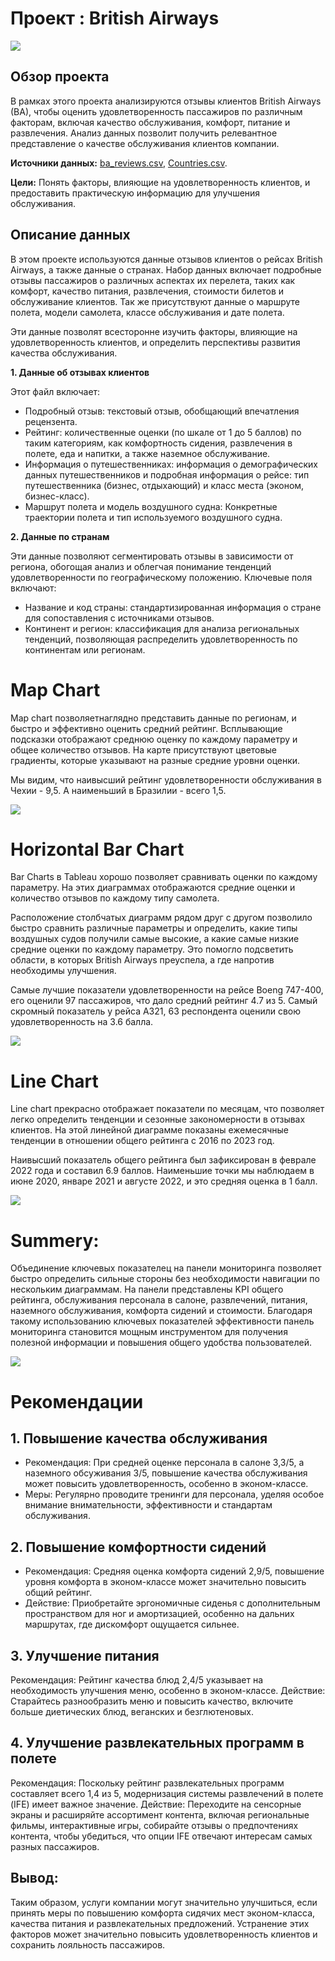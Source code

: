 # Проект : British Airways 

![](Main_dashboard.png)

## Обзор проекта

В рамках этого проекта анализируются отзывы клиентов British Airways (BA), чтобы оценить удовлетворенность пассажиров по различным факторам, включая качество обслуживания, комфорт, питание и развлечения. Анализ данных позволит получить релевантное представление о качестве обслуживания клиентов компании.

**Источники данных:** [ba_reviews.csv](https://github.com/Nina9876/DATA-ANALYST-PORTFOLIO/blob/main/Tableau%20British%20Airway%20Reviews%20Dashboard/ba_reviews.csv), [Countries.csv](https://github.com/Nina9876/DATA-ANALYST-PORTFOLIO/blob/main/Tableau%20British%20Airway%20Reviews%20Dashboard/Countries.csv).

**Цели:** Понять факторы, влияющие на удовлетворенность клиентов, и предоставить практическую информацию для улучшения обслуживания.

## Описание данных

В этом проекте используются данные отзывов клиентов о рейсах British Airways, а также данные о странах. Набор данных включает подробные отзывы пассажиров о различных аспектах их перелета, таких как комфорт, качество питания, развлечения, стоимости билетов и обслуживание клиентов. Так же присутствуют данные о маршруте полета, модели самолета, классе обслуживания и дате полета. 

Эти данные позволят всесторонне изучить факторы, влияющие на удовлетворенность клиентов, и определить перспективы развития качества обслуживания.

**1. Данные об отзывах клиентов**

  Этот файл включает:

  - Подробный отзыв: текстовый отзыв, обобщающий впечатления рецензента.
  - Рейтинг: количественные оценки (по шкале от 1 до 5 баллов) по таким категориям, как комфортность сидения, развлечения в полете, еда и напитки, а также наземное обслуживание.
  - Информация о путешественниках: информация о демографических данных путешественников и подробная информация о рейсе: тип путешественника (бизнес, отдыхающий) и класс места (эконом, бизнес-класс).
  - Маршрут полета и модель воздушного судна: Конкретные траектории полета и тип используемого воздушного судна.

**2. Данные по странам**

  Эти данные позволяют сегментировать отзывы в зависимости от региона, обогощая анализ и облегчая понимание тенденций удовлетворенности по географическому положению. Ключевые поля включают:

  - Название и код страны: стандартизированная информация о стране для сопоставления с источниками отзывов.
  - Континент и регион: классификация для анализа региональных тенденций, позволяющая распределить удовлетворенность по континентам или регионам.

# Map Chart

Map chart позволяетнаглядно представить данные по регионам, и быстро и эффективно оценить средний рейтинг. Всплывающие подсказки отображают среднюю оценку по каждому параметру и общее количество отзывов. На карте присутствуют цветовые градиенты, которые указывают на разные средние уровни оценки.

Мы видим, что наивысший рейтинг удовлетворенности обслуживания в Чехии - 9,5. А наименьший в Бразилии - всего 1,5.
 
 ![](MapChart.png)

# Horizontal Bar Chart

Bar Charts в Tableau хорошо позволяет сравнивать оценки по каждому параметру. На этих диаграммах отображаются средние оценки и количество отзывов по каждому типу самолета.

Расположение столбчатых диаграмм рядом друг с другом позволило быстро сравнить различные параметры и определить, какие типы воздушных судов получили самые высокие, а какие самые низкие средние оценки по каждому параметру. Это помогло подсветить области, в которых British Airways преуспела, а где напротив необходимы улучшения. 

Самые лучшие показатели удовлетворенности на рейсе Boeng 747-400, его оценили 97 пассажиров, что дало средний рейтинг 4.7 из 5. Самый скромный показатель у рейса А321, 63 респондента оценили свою удовлетворенность на 3.6 балла.

![](BarChart.png)

# Line Chart

Line chart прекрасно отображает показатели по месяцам, что позволяет легко определить тенденции и сезонные закономерности в отзывах клиентов.
На этой линейной диаграмме показаны ежемесячные тенденции в отношении общего рейтинга с 2016 по 2023 год.

Наивысший показатель общего рейтинга был зафиксирован в феврале 2022 года и составил 6.9 баллов. Наименьшие точки мы наблюдаем в июне 2020, январе 2021 и августе 2022, и это средняя оценка в 1 балл.


![](LineChart.png)


# Summery:

Объединение ключевых показателец на панели мониторинга позволяет быстро определить сильные стороны без необходимости навигации по нескольким диаграммам.
На панели представлены KPI общего рейтинга, обслуживания персонала в салоне, развлечений, питания, наземного обслуживания, комфорта сидений и стоимости.
Благодаря такому использованию ключевых показателей эффективности панель мониторинга становится мощным инструментом для получения полезной информации и повышения общего удобства пользователей.

![](summary.png)

# Рекомендации

## 1. Повышение качества обслуживания

  - Рекомендация: При средней оценке персонала в салоне 3,3/5, а наземного обсуживания 3/5, повышение качества обслуживания может повысить удовлетворенность, особенно в эконом-классе.
  - Меры: Регулярно проводите тренинги для персонала, уделяя особое внимание внимательности, эффективности и стандартам обслуживания.

## 2. Повышение комфортности сидений

  - Рекомендация: Средняя оценка комфорта сидений 2,9/5, повышение уровня комфорта в эконом-классе может значительно повысить общий рейтинг.
  - Действие: Приобретайте эргономичные сиденья с дополнительным пространством для ног и амортизацией, особенно на дальних маршрутах, где дискомфорт ощущается сильнее.

## 3. Улучшение питания

Рекомендация: Рейтинг качества блюд 2,4/5 указывает на необходимость улучшения меню, особенно в эконом-классе.
Действие: Старайтесь разнообразить меню и повысить качество, включите больше диетических блюд, веганских и безглютеновых.

## 4. Улучшение развлекательных программ в полете

Рекомендация: Поскольку рейтинг развлекательных программ составляет всего 1,4 из 5, модернизация системы развлечений в полете (IFE) имеет важное значение.
Действие: Переходите на сенсорные экраны и расширяйте ассортимент контента, включая региональные фильмы, интерактивные игры, собирайте отзывы о предпочтениях контента, чтобы убедиться, что опции IFE отвечают интересам самых разных пассажиров.


## Вывод:

Таким образом, услуги компании могут значительно улучшиться, если принять меры по повышению комфорта сидячих мест эконом-класса, качества питания и развлекательных предложений. Устранение этих факторов может значительно повысить удовлетворенность клиентов и сохранить лояльность пассажиров.


